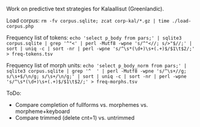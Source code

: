 Work on predictive text strategies for Kalaallisut (Greenlandic).

Load corpus: `rm -fv corpus.sqlite; zcat corp-kal/*.gz | time ./load-corpus.php`

Frequency list of tokens: `echo 'select p_body from pars;' | sqlite3 corpus.sqlite | grep '^"<' | perl -Mutf8 -wpne 's/^"<//; s/>"$//;' | sort | uniq -c | sort -nr | perl -wpne 's/^\s*(\d+)\s+(.+)$/$1\t$2/;' > freq-tokens.tsv`

Frequency list of morph units: `echo 'select p_body_norm from pars;' | sqlite3 corpus.sqlite | grep '^	' | perl -Mutf8 -wpne 's/^\s+//g; s/\s+$/\n/g; s/\s+/\n/g;' | sort | uniq -c | sort -nr | perl -wpne 's/^\s*(\d+)\s+(.+)$/$1\t$2/;' > freq-morphs.tsv`

ToDo:
* Compare completion of fullforms vs. morphemes vs. morpheme+keyboard
* Compare trimmed (delete cnt=1) vs. untrimmed
